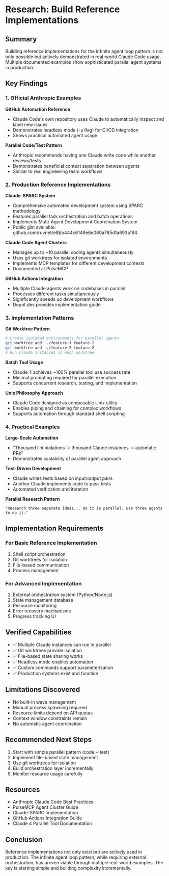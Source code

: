 # Research: Build Reference Implementations

## Summary
Building reference implementations for the infinite agent loop pattern is not only possible but actively demonstrated in real-world Claude Code usage. Multiple documented examples show sophisticated parallel agent systems in production.

## Key Findings

### 1. Official Anthropic Examples

**GitHub Automation Reference**
- Claude Code's own repository uses Claude to automatically inspect and label new issues
- Demonstrates headless mode (`-p` flag) for CI/CD integration
- Shows practical automated agent usage

**Parallel Code/Test Pattern**
- Anthropic recommends having one Claude write code while another reviews/tests
- Demonstrates beneficial context separation between agents
- Similar to real engineering team workflows

### 2. Production Reference Implementations

**Claude-SPARC System**
- Comprehensive automated development system using SPARC methodology
- Features parallel task orchestration and batch operations
- Implements Multi-Agent Development Coordination System
- Public gist available: github.com/ruvnet/e8bb444c6149e6e060a785d1a693a194

**Claude Code Agent Clusters**
- Manages up to ~10 parallel coding agents simultaneously
- Uses git worktrees for isolated environments
- Implements MCP templates for different development contexts
- Documented at PulseMCP

**GitHub Actions Integration**
- Multiple Claude agents work on codebases in parallel
- Processes different tasks simultaneously
- Significantly speeds up development workflows
- Depot.dev provides implementation guide

### 3. Implementation Patterns

**Git Worktree Pattern**
```bash
# Create isolated environments for parallel agents
git worktree add ../feature-1 feature-1
git worktree add ../feature-2 feature-2
# Run Claude instances in each worktree
```

**Batch Tool Usage**
- Claude 4 achieves ~100% parallel tool use success rate
- Minimal prompting required for parallel execution
- Supports concurrent research, testing, and implementation

**Unix Philosophy Approach**
- Claude Code designed as composable Unix utility
- Enables piping and chaining for complex workflows
- Supports automation through standard shell scripting

### 4. Practical Examples

**Large-Scale Automation**
- "Thousand lint violations → thousand Claude instances → automatic PRs"
- Demonstrates scalability of parallel agent approach

**Test-Driven Development**
- Claude writes tests based on input/output pairs
- Another Claude implements code to pass tests
- Automated verification and iteration

**Parallel Research Pattern**
```
"Research three separate ideas... Do it in parallel. Use three agents to do it."
```

## Implementation Requirements

### For Basic Reference Implementation
1. Shell script orchestration
2. Git worktrees for isolation
3. File-based communication
4. Process management

### For Advanced Implementation
1. External orchestration system (Python/Node.js)
2. State management database
3. Resource monitoring
4. Error recovery mechanisms
5. Progress tracking UI

## Verified Capabilities
- ✅ Multiple Claude instances can run in parallel
- ✅ Git worktrees provide isolation
- ✅ File-based state sharing works
- ✅ Headless mode enables automation
- ✅ Custom commands support parameterization
- ✅ Production systems exist and function

## Limitations Discovered
- No built-in wave management
- Manual process spawning required
- Resource limits depend on API quotas
- Context window constraints remain
- No automatic agent coordination

## Recommended Next Steps
1. Start with simple parallel pattern (code + test)
2. Implement file-based state management
3. Use git worktrees for isolation
4. Build orchestration layer incrementally
5. Monitor resource usage carefully

## Resources
- Anthropic Claude Code Best Practices
- PulseMCP Agent Cluster Guide
- Claude-SPARC Implementation
- GitHub Actions Integration Guide
- Claude 4 Parallel Tool Documentation

## Conclusion
Reference implementations not only exist but are actively used in production. The infinite agent loop pattern, while requiring external orchestration, has proven viable through multiple real-world examples. The key is starting simple and building complexity incrementally.